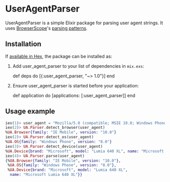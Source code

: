# UserAgentParser

UserAgentParser is a simple Elixir package for parsing user agent strings. It uses [BrowserScope](http://www.browserscope.org/)'s [parsing patterns](https://github.com/ua-parser/uap-core).

## Installation

If [available in Hex](https://hex.pm/docs/publish), the package can be installed as:

  1. Add user_agent_parser to your list of dependencies in `mix.exs`:

        def deps do
          [{:user_agent_parser, "~> 1.0"}]
        end

  2. Ensure user_agent_parser is started before your application:

        def application do
          [applications: [:user_agent_parser]]
        end


## Usage example

```elixir
iex(1)> user_agent = "Mozilla/5.0 (compatible; MSIE 10.0; Windows Phone 8.0; Trident/6.0; IEMobile/10.0; ARM; Touch; Microsoft; Lumia 640 XL)"
iex(2)> UA.Parser.detect_browser(user_agent)
%UA.Browser{family: "IE Mobile", version: "10.0"}
iex(2)> UA.Parser.detect_os(user_agent)
%UA.OS{family: "Windows Phone", version: "8.0"}
iex(3)> UA.Parser.detect_device(user_agent)
%UA.Device{brand: "Microsoft", model: "Lumia 640 XL", name: "Microsoft Lumia 640 XL"}
iex(4)> UA.Parser.parse(user_agent)
{%UA.Browser{family: "IE Mobile", version: "10.0"},
 %UA.OS{family: "Windows Phone", version: "8.0"},
 %UA.Device{brand: "Microsoft", model: "Lumia 640 XL",
  name: "Microsoft Lumia 640 XL"}}
```
